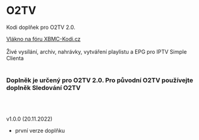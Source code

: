 <h1>O2TV</h1>
<p>
Kodi doplňek pro O2TV 2.0.
<p>
<a href="https://www.xbmc-kodi.cz/prispevek-o2tv">Vlákno na fóru XBMC-Kodi.cz</a><br><br>
Živé vysílání, archiv, nahrávky, vytváření playlistu a EPG pro IPTV Simple Clienta<br><br>
<h3>Doplněk je určený pro O2TV 2.0. Pro původní O2TV používejte doplněk Sledování O2TV</h3><br><br>

v1.0.0 (20.11.2022)<br>
- první verze doplňku<br><br>

</p>
